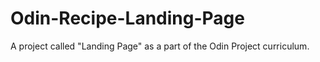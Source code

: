 # Odin-Recipe-Landing-Page
A project called "Landing Page" as a part of the Odin Project curriculum. 
